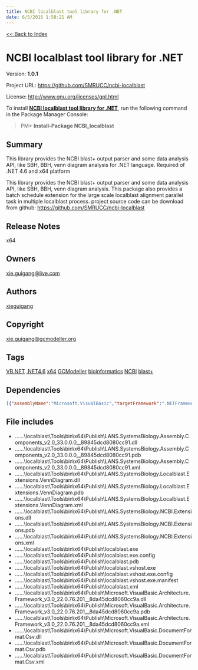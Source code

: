 ```yaml
---
title: NCBI localblast tool library for .NET
date: 6/5/2016 1:58:21 AM
---
```


[<< Back to Index](../index.html)
# NCBI localblast tool library for .NET

Version: **1.0.1**

Project URL: https://github.com/SMRUCC/ncbi-localblast

License: http://www.gnu.org/licenses/gpl.html

To install **[NCBI localblast tool library for .NET](https://www.nuget.org/packages/NCBI_localblast/)**, run the following command in the Package Manager Console:
> PM>  **Install-Package NCBI_localblast**


## Summary
This library provides the NCBI blast+ output parser and some data analysis API, like SBH, BBH, venn diagram analysis for .NET language. Required of .NET 4.6 and x64 platform

This library provides the NCBI blast+ output parser and some data analysis API, like SBH, BBH, venn diagram analysis.
This package also provides a batch schedule extension for the large scale localblast alignment parallel task in multiple localblast process.
project source code can be download from github:
https://github.com/SMRUCC/ncbi-localblast
## Release Notes
x64
## Owners
xie.guigang@live.com
## Authors
[xieguigang](https://www.nuget.org/profiles/xieguigang)
## Copyright
xie.guigang@gcmodeller.org
## Tags
[VB.NET](https://www.nuget.org/packages?q=Tags%3A"VB.NET") [.NET4.6](https://www.nuget.org/packages?q=Tags%3A".NET4.6") [x64](https://www.nuget.org/packages?q=Tags%3A"x64") [GCModeller](https://www.nuget.org/packages?q=Tags%3A"GCModeller") [bioinformatics](https://www.nuget.org/packages?q=Tags%3A"bioinformatics") [NCBI](https://www.nuget.org/packages?q=Tags%3A"NCBI") [blast+](https://www.nuget.org/packages?q=Tags%3A"blast+")
## Dependencies
```json
[{"assemblyName":"Microsoft.VisualBasic","targetFramework":".NETFramework4.6"},{"assemblyName":"System.Data","targetFramework":".NETFramework4.6"}]
```


## File includes
+ ..\..\..\localblast\Tools\bin\x64\Publish\LANS.SystemsBiology.Assembly.Components_v2.0_33.0.0.0__89845dcd8080cc91.dll<br />
+ ..\..\..\localblast\Tools\bin\x64\Publish\LANS.SystemsBiology.Assembly.Components_v2.0_33.0.0.0__89845dcd8080cc91.pdb<br />
+ ..\..\..\localblast\Tools\bin\x64\Publish\LANS.SystemsBiology.Assembly.Components_v2.0_33.0.0.0__89845dcd8080cc91.xml<br />
+ ..\..\..\localblast\Tools\bin\x64\Publish\LANS.SystemsBiology.Localblast.Extensions.VennDiagram.dll<br />
+ ..\..\..\localblast\Tools\bin\x64\Publish\LANS.SystemsBiology.Localblast.Extensions.VennDiagram.pdb<br />
+ ..\..\..\localblast\Tools\bin\x64\Publish\LANS.SystemsBiology.Localblast.Extensions.VennDiagram.xml<br />
+ ..\..\..\localblast\Tools\bin\x64\Publish\LANS.SystemsBiology.NCBI.Extensions.dll<br />
+ ..\..\..\localblast\Tools\bin\x64\Publish\LANS.SystemsBiology.NCBI.Extensions.pdb<br />
+ ..\..\..\localblast\Tools\bin\x64\Publish\LANS.SystemsBiology.NCBI.Extensions.xml<br />
+ ..\..\..\localblast\Tools\bin\x64\Publish\localblast.exe<br />
+ ..\..\..\localblast\Tools\bin\x64\Publish\localblast.exe.config<br />
+ ..\..\..\localblast\Tools\bin\x64\Publish\localblast.pdb<br />
+ ..\..\..\localblast\Tools\bin\x64\Publish\localblast.vshost.exe<br />
+ ..\..\..\localblast\Tools\bin\x64\Publish\localblast.vshost.exe.config<br />
+ ..\..\..\localblast\Tools\bin\x64\Publish\localblast.vshost.exe.manifest<br />
+ ..\..\..\localblast\Tools\bin\x64\Publish\localblast.xml<br />
+ ..\..\..\localblast\Tools\bin\x64\Publish\Microsoft.VisualBasic.Architecture.Framework_v3.0_22.0.76.201__8da45dcd8060cc9a.dll<br />
+ ..\..\..\localblast\Tools\bin\x64\Publish\Microsoft.VisualBasic.Architecture.Framework_v3.0_22.0.76.201__8da45dcd8060cc9a.pdb<br />
+ ..\..\..\localblast\Tools\bin\x64\Publish\Microsoft.VisualBasic.Architecture.Framework_v3.0_22.0.76.201__8da45dcd8060cc9a.xml<br />
+ ..\..\..\localblast\Tools\bin\x64\Publish\Microsoft.VisualBasic.DocumentFormat.Csv.dll<br />
+ ..\..\..\localblast\Tools\bin\x64\Publish\Microsoft.VisualBasic.DocumentFormat.Csv.pdb<br />
+ ..\..\..\localblast\Tools\bin\x64\Publish\Microsoft.VisualBasic.DocumentFormat.Csv.xml<br />

